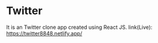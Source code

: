 # Twitter
It is an Twitter clone app created using React JS.
link(Live): https://twitter8848.netlify.app/
